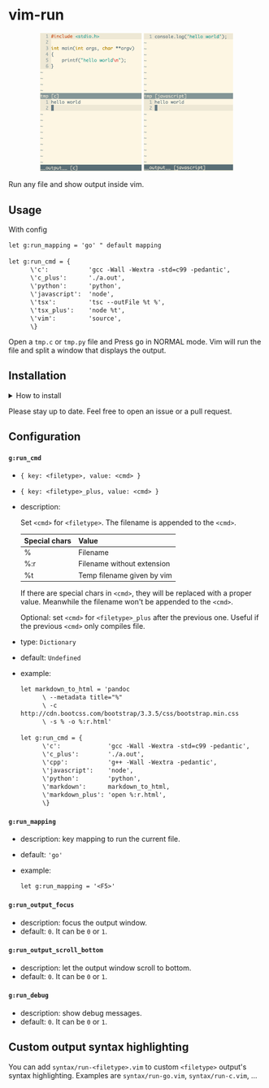 # vim-run

<p align="center">
<img alt="screenshot" src="https://raw.githubusercontent.com/leafOfTree/leafOfTree.github.io/master/screenshot-run-c.png" width="200" />
<img alt="screenshot" src="https://raw.githubusercontent.com/leafOfTree/leafOfTree.github.io/master/screenshot-run-javascript.png" width="176" />
</p>

Run any file and show output inside vim.

## Usage

With config

```vim
let g:run_mapping = 'go' " default mapping

let g:run_cmd = {
      \'c':           'gcc -Wall -Wextra -std=c99 -pedantic',
      \'c_plus':      './a.out',
      \'python':      'python',
      \'javascript':  'node',
      \'tsx':         'tsc --outFile %t %',
      \'tsx_plus':    'node %t',
      \'vim':         'source',  
      \}
```

Open a `tmp.c` or `tmp.py` file and Press <kbd>go</kbd> in NORMAL mode. Vim will run the file and split a window that displays the output.

## Installation

<details>
<summary><a>How to install</a></summary>

- [VundleVim][1]

        Plugin 'leafOfTree/vim-run'

- [vim-pathogen][2]

        cd ~/.vim/bundle && \
        git clone https://github.com/leafOfTree/vim-run --depth 1

- [vim-plug][3]

        Plug 'leafOfTree/vim-run'
        :PlugInstall

- Or manually, clone this plugin to `path/to/this_plugin`, and add it to `rtp` in vimrc

        set rtp+=path/to/this_plugin

<br />
</details>

Please stay up to date. Feel free to open an issue or a pull request.

## Configuration

#### `g:run_cmd`

- `{ key: <filetype>, value: <cmd> }`
- `{ key: <filetype>_plus, value: <cmd> }`

- description:

    Set `<cmd>` for `<filetype>`. The filename is appended to the `<cmd>`. 

    | Special chars | Value                       |
    |---------------|-----------------------------|
    | %             | Filename                    |
    | %:r           | Filename without extension  |
    | %t            | Temp filename given by vim  |

    If there are special chars in `<cmd>`, they will be replaced with a proper value. Meanwhile the filename won't be appended to the `<cmd>`.

    Optional: set `<cmd>` for `<filetype>_plus` after the previous one. Useful if the previous `<cmd>` only compiles file.

- type: `Dictionary`
- default: `Undefined`
- example: 

    ```vim
    let markdown_to_html = 'pandoc 
          \ --metadata title="%" 
          \ -c http://cdn.bootcss.com/bootstrap/3.3.5/css/bootstrap.min.css 
          \ -s % -o %:r.html'

    let g:run_cmd = {
          \'c':             'gcc -Wall -Wextra -std=c99 -pedantic',
          \'c_plus':        './a.out',
          \'cpp':           'g++ -Wall -Wextra -pedantic',
          \'javascript':    'node',
          \'python':        'python',
          \'markdown':      markdown_to_html,
          \'markdown_plus': 'open %:r.html',
          \}
    ```

#### `g:run_mapping`

- description: key mapping to run the current file.
- default: `'go'`
- example: 
    
    ```vim
    let g:run_mapping = '<F5>'
    ```

#### `g:run_output_focus`

- description: focus the output window. 
- default: `0`. It can be `0` or `1`.

#### `g:run_output_scroll_bottom`

- description: let the output window scroll to bottom.
- default: `0`. It can be `0` or `1`.

#### `g:run_debug`

- description: show debug messages.
- default: `0`. It can be `0` or `1`.

## Custom output syntax highlighting

You can add `syntax/run-<filetype>.vim` to custom `<filetype>` output's syntax highlighting. Examples are `syntax/run-go.vim`, `syntax/run-c.vim`, ...

[1]: https://github.com/VundleVim/Vundle.vim
[2]: https://github.com/tpope/vim-pathogen
[3]: https://github.com/junegunn/vim-plug
